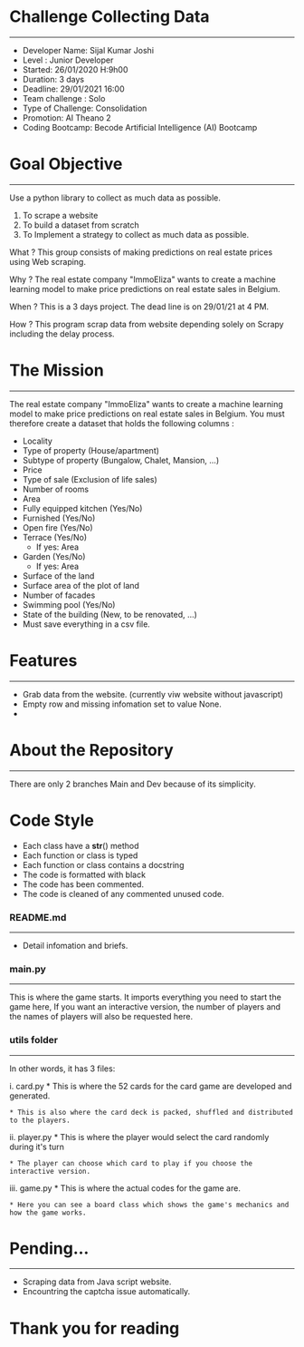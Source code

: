 # Challenge Collecting Data
---
* Developer Name: Sijal Kumar Joshi
* Level : Junior Developer
* Started: 26/01/2020 H:9h00
* Duration: 3 days
* Deadline: 29/01/2021 16:00
* Team challenge : Solo
* Type of Challenge: Consolidation
* Promotion: AI Theano 2
* Coding Bootcamp: Becode Artificial Intelligence (AI) Bootcamp

# Goal Objective
---
Use a python library to collect as much data as possible.

1. To scrape a website
2. To build a dataset from scratch
3. To Implement a strategy to collect as much data as possible.

What ?
This group consists of making predictions on real estate prices using Web scraping.

Why ?
The real estate company "ImmoEliza" wants to create a machine learning model to make price predictions on real estate sales in Belgium.

When ?
This is a 3 days project. The dead line is on 29/01/21 at 4 PM.

How ?
This program scrap data from website depending solely on Scrapy including the delay process.

# The Mission
---
The real estate company "ImmoEliza" wants to create a machine learning model to make price predictions on real estate sales in Belgium. You must therefore create a dataset that holds the following columns :

* Locality
* Type of property (House/apartment)
* Subtype of property (Bungalow, Chalet, Mansion, ...)
* Price
* Type of sale (Exclusion of life sales)
* Number of rooms
* Area
* Fully equipped kitchen (Yes/No)
* Furnished (Yes/No)
* Open fire (Yes/No)
* Terrace (Yes/No)
	* If yes: Area
* Garden (Yes/No)
	* If yes: Area
* Surface of the land
* Surface area of the plot of land
* Number of facades
* Swimming pool (Yes/No)
* State of the building (New, to be renovated, ...)
* Must save everything in a csv file.

# Features
---
* Grab data from the website. (currently viw website without javascript)
* Empty row and missing infomation set to value None.
* 

# About the Repository
---
There are only 2 branches Main and Dev because of its simplicity.

# Code Style
* Each class have a __str__() method
* Each function or class is typed
* Each function or class contains a docstring
* The code is formatted with black
* The code has been commented.
* The code is cleaned of any commented unused code.

### README.md
---
* Detail infomation and briefs.

### main.py
---
This is where the game starts.
It imports everything you need to start the game here,
If you want an interactive version, the number of players and the names of players will also be requested here.

### utils folder
---
In other words, it has 3 files: 

i. card.py
	* This is where the 52 cards for the card game are developed and generated. 
	
	* This is also where the card deck is packed, shuffled and distributed to the players. 

ii. player.py
	* This is where the player would select the card randomly during it's turn 
	
	* The player can choose which card to play if you choose the interactive version. 
	
iii. game.py
	* This is where the actual codes for the game are. 
	
	* Here you can see a board class which shows the game's mechanics and how the game works.

# Pending...
---
* Scraping data from Java script website. 
* Encountring the captcha issue automatically.

# Thank you for reading